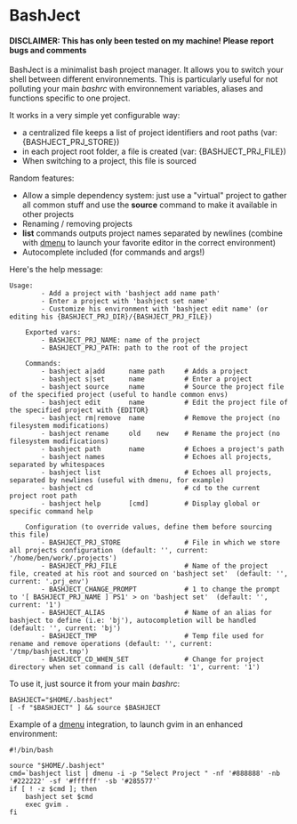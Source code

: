 BashJect
====================

#### DISCLAIMER: This has only been tested on my machine! Please report bugs and comments ####

<bold>BashJect</bold> is a minimalist bash project manager. It allows you to switch your shell between different environnements. This is particularly useful for not polluting your main <em>bashrc</em>
with environnement variables, aliases and functions specific to one project.

It works in a very simple yet configurable way: 

*   a centralized file keeps a list of project identifiers and root paths (var: {BASHJECT\_PRJ\_STORE})
*   in each project root folder, a file is created (var: {BASHJECT\_PRJ\_FILE})
*   When switching to a project, this file is sourced

Random features:

* Allow a simple dependency system: just use a "virtual" project to gather all common stuff and use the <strong>source</strong> command to make it available in other projects
* Renaming / removing projects 
* <strong>list</strong> commands outputs project names separated by newlines (combine with <a href="http://tools.suckless.org/dmenu/">dmenu</a> to launch your favorite editor in the correct environment)
* Autocomplete included (for commands and args!)

Here's the help message:

    Usage:
            - Add a project with 'bashject add name path'
            - Enter a project with 'bashject set name'
            - Customize his environment with 'bashject edit name' (or editing his {BASHJECT_PRJ_DIR}/{BASHJECT_PRJ_FILE})
    
        Exported vars:
            - BASHJECT_PRJ_NAME: name of the project
            - BASHJECT_PRJ_PATH: path to the root of the project
    
        Commands:
            - bashject a|add      name path     # Adds a project
            - bashject s|set      name          # Enter a project
            - bashject source     name          # Source the project file of the specified project (useful to handle common envs)
            - bashject edit       name          # Edit the project file of the specified project with {EDITOR}
            - bashject rm|remove  name          # Remove the project (no filesystem modifications)
            - bashject rename     old    new    # Rename the project (no filesystem modifications)
            - bashject path       name          # Echoes a project's path
            - bashject names                    # Echoes all projects, separated by whitespaces
            - bashject list                     # Echoes all projects, separated by newlines (useful with dmenu, for example)
            - bashject cd                       # cd to the current project root path
            - bashject help       [cmd]         # Display global or specific command help
    
        Configuration (to override values, define them before sourcing this file)
            - BASHJECT_PRJ_STORE                # File in which we store all projects configuration  (default: '', current: '/home/ben/work/.projects')
            - BASHJECT_PRJ_FILE                 # Name of the project file, created at his root and sourced on 'bashject set'  (default: '', current: '.prj_env')
            - BASHJECT_CHANGE_PROMPT            # 1 to change the prompt to '[ BASHJECT_PRJ_NAME ] PS1' > on 'bashject set'  (default: '', current: '1')
            - BASHJECT_ALIAS                    # Name of an alias for bashject to define (i.e: 'bj'), autocompletion will be handled (default: '', current: 'bj')
            - BASHJECT_TMP                      # Temp file used for rename and remove operations (default: '', current: '/tmp/bashject.tmp')
            - BASHJECT_CD_WHEN_SET              # Change for project directory when set command is call (default: '1', current: '1')

To use it, just source it from your main <em>bashrc</em>:

    BASHJECT="$HOME/.bashject"
    [ -f "$BASHJECT" ] && source $BASHJECT

Example of a <a href="http://tools.suckless.org/dmenu/">dmenu</a> integration, to launch gvim in an enhanced environment:

    #!/bin/bash
    
    source "$HOME/.bashject"
    cmd=`bashject list | dmenu -i -p "Select Project " -nf '#888888' -nb '#222222' -sf '#ffffff' -sb '#285577'`
    if [ ! -z $cmd ]; then
        bashject set $cmd
        exec gvim .
    fi


